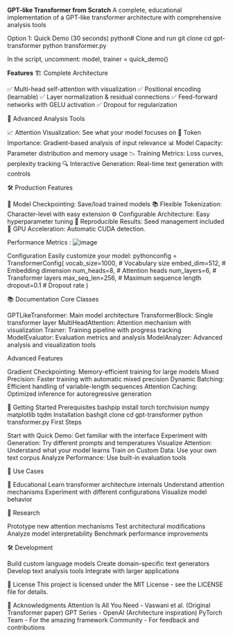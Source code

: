 **GPT-like Transformer from Scratch**
A complete, educational implementation of a GPT-like transformer architecture with comprehensive analysis tools

Option 1: Quick Demo (30 seconds)
python# Clone and run
git clone <your-repo>
cd gpt-transformer
python transformer.py

In the script, uncomment:
model, trainer = quick_demo()

**Features**
🏗️ Complete Architecture

✅ Multi-head self-attention with visualization
✅ Positional encoding (learnable)
✅ Layer normalization & residual connections
✅ Feed-forward networks with GELU activation
✅ Dropout for regularization

🧠 Advanced Analysis Tools

📈 Attention Visualization: See what your model focuses on
🎯 Token Importance: Gradient-based analysis of input relevance
📊 Model Capacity: Parameter distribution and memory usage
📉 Training Metrics: Loss curves, perplexity tracking
🔍 Interactive Generation: Real-time text generation with controls

🛠️ Production Features

💾 Model Checkpointing: Save/load trained models
📚 Flexible Tokenization: Character-level with easy extension
⚙️ Configurable Architecture: Easy hyperparameter tuning
🔄 Reproducible Results: Seed management included
🚀 GPU Acceleration: Automatic CUDA detection.



Performance Metrics : ![image](https://github.com/user-attachments/assets/1fd5a0b6-099a-4b83-a301-3a99b80b23d4)

 Configuration
Easily customize your model:
pythonconfig = TransformerConfig(
    vocab_size=1000,      # Vocabulary size
    embed_dim=512,        # Embedding dimension
    num_heads=8,          # Attention heads
    num_layers=6,         # Transformer layers
    max_seq_len=256,      # Maximum sequence length
    dropout=0.1           # Dropout rate
)

📚 Documentation
Core Classes

GPTLikeTransformer: Main model architecture
TransformerBlock: Single transformer layer
MultiHeadAttention: Attention mechanism with visualization
Trainer: Training pipeline with progress tracking
ModelEvaluator: Evaluation metrics and analysis
ModelAnalyzer: Advanced analysis and visualization tools

Advanced Features

Gradient Checkpointing: Memory-efficient training for large models
Mixed Precision: Faster training with automatic mixed precision
Dynamic Batching: Efficient handling of variable-length sequences
Attention Caching: Optimized inference for autoregressive generation

🚀 Getting Started
Prerequisites
bashpip install torch torchvision numpy matplotlib tqdm
Installation
bashgit clone <your-repo-url>
cd gpt-transformer
python transformer.py
First Steps

Start with Quick Demo: Get familiar with the interface
Experiment with Generation: Try different prompts and temperatures
Visualize Attention: Understand what your model learns
Train on Custom Data: Use your own text corpus
Analyze Performance: Use built-in evaluation tools

🎯 Use Cases

📖 Educational
Learn transformer architecture internals
Understand attention mechanisms
Experiment with different configurations
Visualize model behavior

🔬 Research

Prototype new attention mechanisms
Test architectural modifications
Analyze model interpretability
Benchmark performance improvements

🛠️ Development

Build custom language models
Create domain-specific text generators
Develop text analysis tools
Integrate with larger applications

📄 License
This project is licensed under the MIT License - see the LICENSE file for details.

🙏 Acknowledgments
Attention Is All You Need - Vaswani et al. (Original Transformer paper)
GPT Series - OpenAI (Architecture inspiration)
PyTorch Team - For the amazing framework
Community - For feedback and contributions



